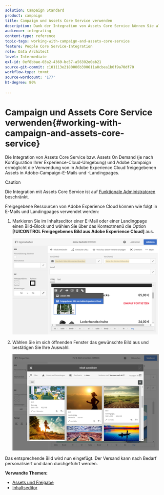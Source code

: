 ```yaml
---
solution: Campaign Standard
product: campaign
title: Campaign und Assets Core Service verwenden
description: Dank der Integration von Assets Core Service können Sie alle innerhalb von Adobe Experience Cloud geteilten Ressourcen in Ihren Nachrichten und Landingpages in Adobe Campaign verwenden.
audience: integrating
content-type: reference
topic-tags: working-with-campaign-and-assets-core-service
feature: People Core Service-Integration
role: Data Architect
level: Intermediate
exl-id: 0ef8bbae-03a2-4369-bc57-a56302e0ab21
source-git-commit: c101113e2180006b300611a0cbea1b0f9a70df70
workflow-type: tm+mt
source-wordcount: '177'
ht-degree: 80%

---
```


# Campaign und Assets Core Service verwenden{#working-with-campaign-and-assets-core-service}

Die Integration von Assets Core Service bzw. Assets On Demand (je nach Konfiguration Ihrer Experience-Cloud-Umgebung) und Adobe Campaign ermöglicht die Verwendung von in Adobe Experience Cloud freigegebenen Assets in Adobe-Campaign-E-Mails und -Landingpages.

>[!CAUTION]
>
> Die Integration mit Assets Core Service ist auf [Funktionale Administratoren](../../administration/using/users-management.md#functional-administrators) beschränkt.

Freigegebene Ressourcen von Adobe Experience Cloud können wie folgt in E-Mails und Landingpages verwendet werden:

1. Markieren Sie im Inhaltseditor einer E-Mail oder einer Landingpage einen Bild-Block und wählen Sie über das Kontextmenü die Option **[!UICONTROL Freigegebenes Bild aus Adobe Experience Cloud]** aus.

   ![](assets/dam_insert_image_dce.png)

1. Wählen Sie im sich öffnenden Fenster das gewünschte Bild aus und bestätigen Sie Ihre Auswahl.

   ![](assets/dam_shared_image_selection.png)

Das entsprechende Bild wird nun eingefügt. Der Versand kann nach Bedarf personalisiert und dann durchgeführt werden.

**Verwandte Themen:**

* [Assets und Freigabe](https://experienceleague.adobe.com/docs/core-services/interface/assets/experience-cloud-assets.html)
* [Inhaltseditor](../../designing/using/personalization.md#example-email-personalization)
